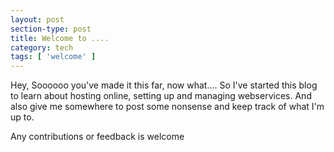 ```yaml
---
layout: post
section-type: post
title: Welcome to ....
category: tech
tags: [ 'welcome' ]
---
```


Hey, Soooooo you've made it this far, now what....
So I've started this blog to learn about hosting online, setting up and managing webservices. And also give me somewhere to post some nonsense and keep track of what I'm up to. 


Any contributions or feedback is welcome
